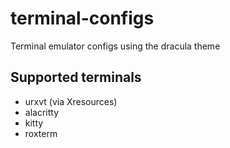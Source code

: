 # terminal-configs
Terminal emulator configs using the dracula theme
## Supported terminals
- urxvt (via Xresources)
- alacritty 
- kitty
- roxterm
